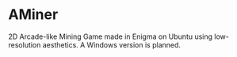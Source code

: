 # AMiner
2D Arcade-like Mining Game made in Enigma on Ubuntu using low-resolution aesthetics.
A Windows version is planned.

